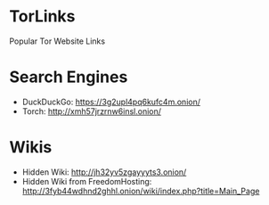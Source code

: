 # TorLinks
Popular Tor Website Links

# Search Engines
* DuckDuckGo: https://3g2upl4pq6kufc4m.onion/
* Torch: http://xmh57jrzrnw6insl.onion/

# Wikis
* Hidden Wiki: http://jh32yv5zgayyyts3.onion/
* Hidden Wiki from FreedomHosting: http://3fyb44wdhnd2ghhl.onion/wiki/index.php?title=Main_Page

